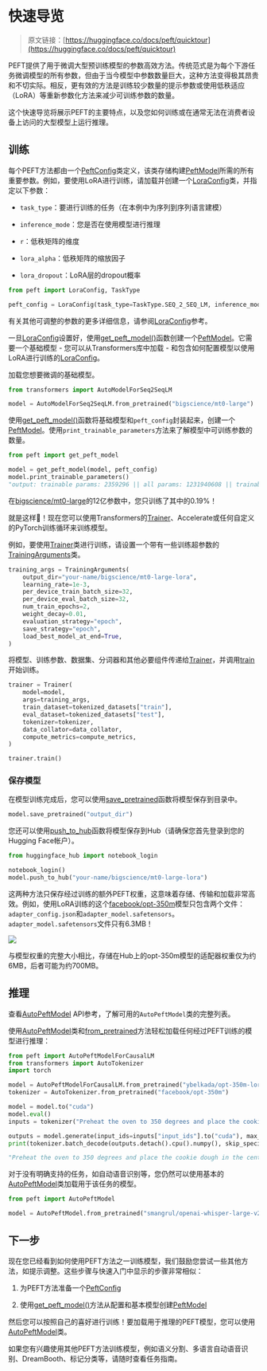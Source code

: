 # 快速导览

> 原文链接：[https://huggingface.co/docs/peft/quicktour](https://huggingface.co/docs/peft/quicktour)

PEFT提供了用于微调大型预训练模型的参数高效方法。传统范式是为每个下游任务微调模型的所有参数，但由于当今模型中参数数量巨大，这种方法变得极其昂贵和不切实际。相反，更有效的方法是训练较少数量的提示参数或使用低秩适应（LoRA）等重新参数化方法来减少可训练参数的数量。

这个快速导览将展示PEFT的主要特点，以及您如何训练或在通常无法在消费者设备上访问的大型模型上运行推理。

## 训练

每个PEFT方法都由一个[PeftConfig](/docs/peft/v0.8.2/en/package_reference/config#peft.PeftConfig)类定义，该类存储构建[PeftModel](/docs/peft/v0.8.2/en/package_reference/peft_model#peft.PeftModel)所需的所有重要参数。例如，要使用LoRA进行训练，请加载并创建一个[LoraConfig](/docs/peft/v0.8.2/en/package_reference/lora#peft.LoraConfig)类，并指定以下参数：

+   `task_type`：要进行训练的任务（在本例中为序列到序列语言建模）

+   `inference_mode`：您是否在使用模型进行推理

+   `r`：低秩矩阵的维度

+   `lora_alpha`：低秩矩阵的缩放因子

+   `lora_dropout`：LoRA层的dropout概率

```py
from peft import LoraConfig, TaskType

peft_config = LoraConfig(task_type=TaskType.SEQ_2_SEQ_LM, inference_mode=False, r=8, lora_alpha=32, lora_dropout=0.1)
```

有关其他可调整的参数的更多详细信息，请参阅[LoraConfig](/docs/peft/v0.8.2/en/package_reference/lora#peft.LoraConfig)参考。

一旦[LoraConfig](/docs/peft/v0.8.2/en/package_reference/lora#peft.LoraConfig)设置好，使用[get_peft_model()](/docs/peft/v0.8.2/en/package_reference/peft_model#peft.get_peft_model)函数创建一个[PeftModel](/docs/peft/v0.8.2/en/package_reference/peft_model#peft.PeftModel)。它需要一个基础模型 - 您可以从Transformers库中加载 - 和包含如何配置模型以使用LoRA进行训练的[LoraConfig](/docs/peft/v0.8.2/en/package_reference/lora#peft.LoraConfig)。

加载您想要微调的基础模型。

```py
from transformers import AutoModelForSeq2SeqLM

model = AutoModelForSeq2SeqLM.from_pretrained("bigscience/mt0-large")
```

使用[get_peft_model()](/docs/peft/v0.8.2/en/package_reference/peft_model#peft.get_peft_model)函数将基础模型和`peft_config`封装起来，创建一个[PeftModel](/docs/peft/v0.8.2/en/package_reference/peft_model#peft.PeftModel)。使用`print_trainable_parameters`方法来了解模型中可训练参数的数量。

```py
from peft import get_peft_model

model = get_peft_model(model, peft_config)
model.print_trainable_parameters()
"output: trainable params: 2359296 || all params: 1231940608 || trainable%: 0.19151053100118282"
```

在[bigscience/mt0-large](https://huggingface.co/bigscience/mt0-large)的12亿参数中，您只训练了其中的0.19%！

就是这样🎉！现在您可以使用Transformers的[Trainer](https://huggingface.co/docs/transformers/v4.37.2/en/main_classes/trainer#transformers.Trainer)、Accelerate或任何自定义的PyTorch训练循环来训练模型。

例如，要使用[Trainer](https://huggingface.co/docs/transformers/v4.37.2/en/main_classes/trainer#transformers.Trainer)类进行训练，请设置一个带有一些训练超参数的[TrainingArguments](https://huggingface.co/docs/transformers/v4.37.2/en/main_classes/trainer#transformers.TrainingArguments)类。

```py
training_args = TrainingArguments(
    output_dir="your-name/bigscience/mt0-large-lora",
    learning_rate=1e-3,
    per_device_train_batch_size=32,
    per_device_eval_batch_size=32,
    num_train_epochs=2,
    weight_decay=0.01,
    evaluation_strategy="epoch",
    save_strategy="epoch",
    load_best_model_at_end=True,
)
```

将模型、训练参数、数据集、分词器和其他必要组件传递给[Trainer](https://huggingface.co/docs/transformers/v4.37.2/en/main_classes/trainer#transformers.Trainer)，并调用[train](https://huggingface.co/docs/transformers/v4.37.2/en/main_classes/trainer#transformers.Trainer.train)开始训练。

```py
trainer = Trainer(
    model=model,
    args=training_args,
    train_dataset=tokenized_datasets["train"],
    eval_dataset=tokenized_datasets["test"],
    tokenizer=tokenizer,
    data_collator=data_collator,
    compute_metrics=compute_metrics,
)

trainer.train()
```

### 保存模型

在模型训练完成后，您可以使用[save_pretrained](https://huggingface.co/docs/transformers/v4.37.2/en/main_classes/model#transformers.PreTrainedModel.save_pretrained)函数将模型保存到目录中。

```py
model.save_pretrained("output_dir")
```

您还可以使用[push_to_hub](https://huggingface.co/docs/transformers/v4.37.2/en/main_classes/model#transformers.PreTrainedModel.push_to_hub)函数将模型保存到Hub（请确保您首先登录到您的Hugging Face帐户）。

```py
from huggingface_hub import notebook_login

notebook_login()
model.push_to_hub("your-name/bigscience/mt0-large-lora")
```

这两种方法只保存经过训练的额外PEFT权重，这意味着存储、传输和加载非常高效。例如，使用LoRA训练的这个[facebook/opt-350m](https://huggingface.co/ybelkada/opt-350m-lora)模型只包含两个文件：`adapter_config.json`和`adapter_model.safetensors`。`adapter_model.safetensors`文件只有6.3MB！

![](../Images/5e34ae8912ca7fcb5554d98cb511bc58.png)

与模型权重的完整大小相比，存储在Hub上的opt-350m模型的适配器权重仅为约6MB，后者可能为约700MB。

## 推理

查看[AutoPeftModel](package_reference/auto_class) API参考，了解可用的`AutoPeftModel`类的完整列表。

使用[AutoPeftModel](/docs/peft/v0.8.2/en/package_reference/auto_class#peft.AutoPeftModel)类和[from_pretrained](https://huggingface.co/docs/transformers/v4.37.2/en/main_classes/model#transformers.PreTrainedModel.from_pretrained)方法轻松加载任何经过PEFT训练的模型进行推理：

```py
from peft import AutoPeftModelForCausalLM
from transformers import AutoTokenizer
import torch

model = AutoPeftModelForCausalLM.from_pretrained("ybelkada/opt-350m-lora")
tokenizer = AutoTokenizer.from_pretrained("facebook/opt-350m")

model = model.to("cuda")
model.eval()
inputs = tokenizer("Preheat the oven to 350 degrees and place the cookie dough", return_tensors="pt")

outputs = model.generate(input_ids=inputs["input_ids"].to("cuda"), max_new_tokens=50)
print(tokenizer.batch_decode(outputs.detach().cpu().numpy(), skip_special_tokens=True)[0])

"Preheat the oven to 350 degrees and place the cookie dough in the center of the oven. In a large bowl, combine the flour, baking powder, baking soda, salt, and cinnamon. In a separate bowl, combine the egg yolks, sugar, and vanilla."
```

对于没有明确支持的任务，如自动语音识别等，您仍然可以使用基本的[AutoPeftModel](/docs/peft/v0.8.2/en/package_reference/auto_class#peft.AutoPeftModel)类加载用于该任务的模型。

```py
from peft import AutoPeftModel

model = AutoPeftModel.from_pretrained("smangrul/openai-whisper-large-v2-LORA-colab")
```

## 下一步

现在您已经看到如何使用PEFT方法之一训练模型，我们鼓励您尝试一些其他方法，如提示调整。这些步骤与快速入门中显示的步骤非常相似：

1.  为PEFT方法准备一个[PeftConfig](/docs/peft/v0.8.2/en/package_reference/config#peft.PeftConfig)

1.  使用[get_peft_model()](/docs/peft/v0.8.2/en/package_reference/peft_model#peft.get_peft_model)方法从配置和基本模型创建[PeftModel](/docs/peft/v0.8.2/en/package_reference/peft_model#peft.PeftModel)

然后您可以按照自己的喜好进行训练！要加载用于推理的PEFT模型，您可以使用[AutoPeftModel](/docs/peft/v0.8.2/en/package_reference/auto_class#peft.AutoPeftModel)类。

如果您有兴趣使用其他PEFT方法训练模型，例如语义分割、多语言自动语音识别、DreamBooth、标记分类等，请随时查看任务指南。
